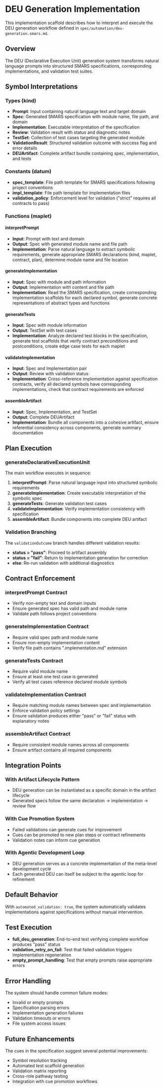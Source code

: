 # DEU Generation Implementation

This implementation scaffold describes how to interpret and execute the DEU generation workflow defined in `spec/automation/deu-generation.smars.md`.

## Overview

The DEU (Declarative Execution Unit) generation system transforms natural language prompts into structured SMARS specifications, corresponding implementations, and validation test suites.

## Symbol Interpretations

### Types (kind)

- **Prompt**: Input containing natural language text and target domain
- **Spec**: Generated SMARS specification with module name, file path, and domain
- **Implementation**: Executable interpretation of the specification
- **Review**: Validation result with status and diagnostic notes
- **TestSet**: Collection of test cases targeting the generated module
- **ValidationResult**: Structured validation outcome with success flag and error details
- **DEUArtifact**: Complete artifact bundle containing spec, implementation, and tests

### Constants (datum)

- **spec_template**: File path template for SMARS specifications following project conventions
- **impl_template**: File path template for implementation files
- **validation_policy**: Enforcement level for validation ("strict" requires all contracts to pass)

### Functions (maplet)

#### interpretPrompt
- **Input**: Prompt with text and domain
- **Output**: Spec with generated module name and file path
- **Implementation**: Parse natural language to extract symbolic requirements, generate appropriate SMARS declarations (kind, maplet, contract, plan), determine module name and file location

#### generateImplementation
- **Input**: Spec with module and path information
- **Output**: Implementation with content and file path
- **Implementation**: Read the SMARS specification, create corresponding implementation scaffolds for each declared symbol, generate concrete representations of abstract types and functions

#### generateTests
- **Input**: Spec with module information
- **Output**: TestSet with test cases
- **Implementation**: Analyze declared test blocks in the specification, generate test scaffolds that verify contract preconditions and postconditions, create edge case tests for each maplet

#### validateImplementation
- **Input**: Spec and Implementation pair
- **Output**: Review with validation status
- **Implementation**: Cross-reference implementation against specification contracts, verify all declared symbols have corresponding implementations, check that contract requirements are enforced

#### assembleArtifact
- **Input**: Spec, Implementation, and TestSet
- **Output**: Complete DEUArtifact
- **Implementation**: Bundle all components into a cohesive artifact, ensure referential consistency across components, generate summary documentation

## Plan Execution

### generateDeclarativeExecutionUnit

The main workflow executes in sequence:

1. **interpretPrompt**: Parse natural language input into structured symbolic requirements
2. **generateImplementation**: Create executable interpretation of the symbolic spec
3. **generateTests**: Generate validation test cases
4. **validateImplementation**: Verify implementation consistency with specification
5. **assembleArtifact**: Bundle components into complete DEU artifact

### Validation Branching

The `validationOutcome` branch handles different validation results:

- **status = "pass"**: Proceed to artifact assembly
- **status = "fail"**: Return to implementation generation for correction
- **else**: Re-run validation with additional diagnostics

## Contract Enforcement

### interpretPrompt Contract
- Verify non-empty text and domain inputs
- Ensure generated spec has valid path and module name
- Validate path follows project conventions

### generateImplementation Contract
- Require valid spec path and module name
- Ensure non-empty implementation content
- Verify file path contains ".implementation.md" extension

### generateTests Contract
- Require valid module name
- Ensure at least one test case is generated
- Verify all test cases reference declared module symbols

### validateImplementation Contract
- Require matching module names between spec and implementation
- Enforce validation policy settings
- Ensure validation produces either "pass" or "fail" status with explanatory notes

### assembleArtifact Contract
- Require consistent module names across all components
- Ensure artifact contains all required components

## Integration Points

### With Artifact Lifecycle Pattern
- DEU generation can be instantiated as a specific domain in the artifact lifecycle
- Generated specs follow the same declaration → implementation → review flow

### With Cue Promotion System
- Failed validations can generate cues for improvement
- Cues can be promoted to new plan steps or contract refinements
- Validation notes can inform cue generation

### With Agentic Development Loop
- DEU generation serves as a concrete implementation of the meta-level development cycle
- Each generated DEU can itself be subject to the agentic loop for refinement

## Default Behavior

With `automated_validation: true`, the system automatically validates implementations against specifications without manual intervention.

## Test Execution

- **full_deu_generation**: End-to-end test verifying complete workflow produces "pass" status
- **validation_retry_on_fail**: Test that failed validation triggers implementation regeneration
- **empty_prompt_handling**: Test that empty prompts raise appropriate errors

## Error Handling

The system should handle common failure modes:
- Invalid or empty prompts
- Specification parsing errors
- Implementation generation failures
- Validation timeouts or errors
- File system access issues

## Future Enhancements

The cues in the specification suggest several potential improvements:
- Symbol resolution tracking
- Automated test scaffold generation
- Validation matrix reporting
- Cross-role pathway testing
- Integration with cue promotion workflows